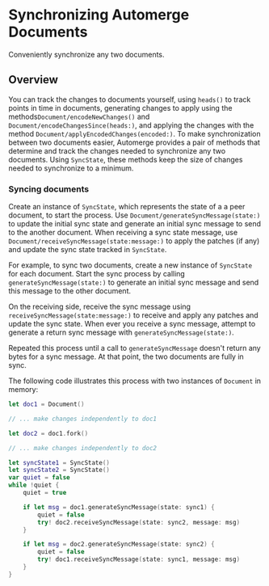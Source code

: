 # Synchronizing Automerge Documents

Conveniently synchronize any two documents.

## Overview

You can track the changes to documents yourself, using `heads()` to track points in time in documents, generating changes to apply using the methods``Document/encodeNewChanges()`` and ``Document/encodeChangesSince(heads:)``, and applying the changes with the method ``Document/applyEncodedChanges(encoded:)``.
To make synchronization between two documents easier, Automerge provides a pair of methods that determine and track the changes needed to synchronize any two documents.
Using ``SyncState``, these methods keep the size of changes needed to synchronize to a minimum.

### Syncing documents

Create an instance of ``SyncState``, which represents the state of a a peer document, to start the process.
Use ``Document/generateSyncMessage(state:)`` to update the initial sync state and generate an initial sync message to send to the another document.
When receiving a sync state message, use ``Document/receiveSyncMessage(state:message:)`` to apply the patches (if any) and update the sync state tracked in `SyncState`.

For example, to sync two documents, create a new instance of `SyncState` for each document.
Start the sync process by calling `generateSyncMessage(state:)` to generate an initial sync message and send this message to the other document.

On the receiving side, receive the sync message using `receiveSyncMessage(state:message:)` to receive and apply any patches and update the sync state.
When ever you receive a sync message, attempt to generate a return sync message with `generateSyncMessage(state:)`.

Repeated this process until a call to `generateSyncMessage` doesn't return any bytes for a sync message.
At that point, the two documents are fully in sync.

The following code illustrates this process with two instances of `Document` in memory:

```swift
let doc1 = Document()

// ... make changes independently to doc1

let doc2 = doc1.fork()

// ... make changes independently to doc2

let syncState1 = SyncState()
let syncState2 = SyncState()
var quiet = false
while !quiet {
    quiet = true

    if let msg = doc1.generateSyncMessage(state: sync1) {
        quiet = false
        try! doc2.receiveSyncMessage(state: sync2, message: msg)
    }

    if let msg = doc2.generateSyncMessage(state: sync2) {
        quiet = false
        try! doc1.receiveSyncMessage(state: sync1, message: msg)
    }
}
```
